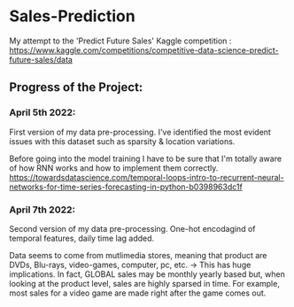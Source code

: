 # Sales-Prediction
My attempt to the 'Predict Future Sales' Kaggle competition : https://www.kaggle.com/competitions/competitive-data-science-predict-future-sales/data

## Progress of the Project:

### April 5th 2022:
First version of my data pre-processing. I've identified the most evident issues with this dataset such as sparsity & location variations.

Before going into the model training I have to be sure that I'm totally aware of how RNN works and how to implement them correctly. 
https://towardsdatascience.com/temporal-loops-intro-to-recurrent-neural-networks-for-time-series-forecasting-in-python-b0398963dc1f

### April 7th 2022:
Second version of my data pre-processing. One-hot encodagind of temporal features, daily time lag added.

Data seems to come from mutlimedia stores, meaning that product are DVDs, Blu-rays, video-games, computer, pc, etc.
-> This has huge implications. In fact, GLOBAL sales may be monthly yearly based but, when looking at the product level, sales are highly sparsed in time. 
For example, most sales for a video game are made right after the game comes out.
